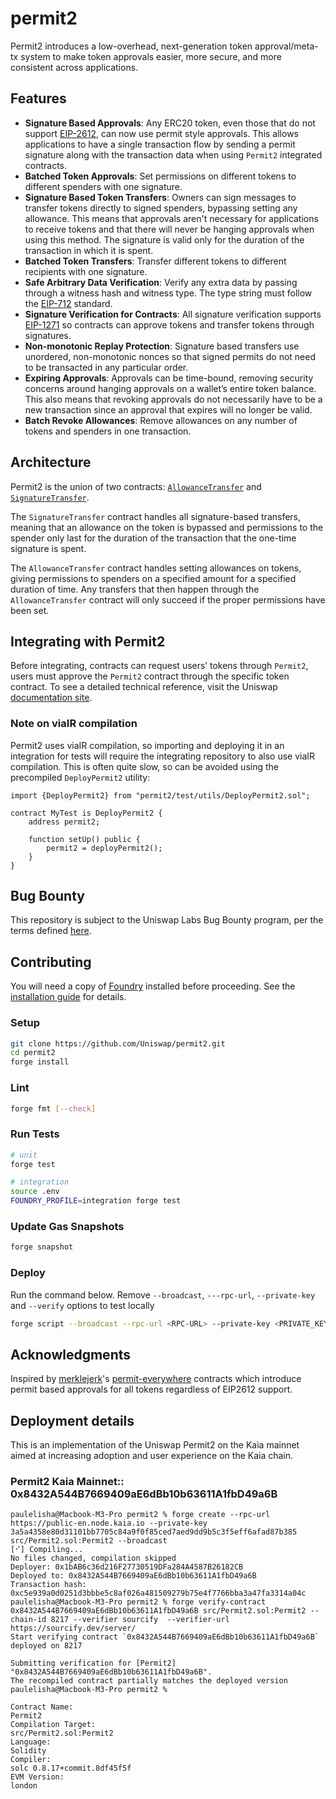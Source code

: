 # permit2

Permit2 introduces a low-overhead, next-generation token approval/meta-tx system to make token approvals easier, more secure, and more consistent across applications.

## Features

- **Signature Based Approvals**: Any ERC20 token, even those that do not support [EIP-2612](https://eips.ethereum.org/EIPS/eip-2612), can now use permit style approvals. This allows applications to have a single transaction flow by sending a permit signature along with the transaction data when using `Permit2` integrated contracts.
- **Batched Token Approvals**: Set permissions on different tokens to different spenders with one signature.
- **Signature Based Token Transfers**: Owners can sign messages to transfer tokens directly to signed spenders, bypassing setting any allowance. This means that approvals aren't necessary for applications to receive tokens and that there will never be hanging approvals when using this method. The signature is valid only for the duration of the transaction in which it is spent.
- **Batched Token Transfers**: Transfer different tokens to different recipients with one signature.
- **Safe Arbitrary Data Verification**: Verify any extra data by passing through a witness hash and witness type. The type string must follow the [EIP-712](https://eips.ethereum.org/EIPS/eip-712) standard.
- **Signature Verification for Contracts**: All signature verification supports [EIP-1271](https://eips.ethereum.org/EIPS/eip-1271) so contracts can approve tokens and transfer tokens through signatures.
- **Non-monotonic Replay Protection**: Signature based transfers use unordered, non-monotonic nonces so that signed permits do not need to be transacted in any particular order.
- **Expiring Approvals**: Approvals can be time-bound, removing security concerns around hanging approvals on a wallet’s entire token balance. This also means that revoking approvals do not necessarily have to be a new transaction since an approval that expires will no longer be valid.
- **Batch Revoke Allowances**: Remove allowances on any number of tokens and spenders in one transaction.

## Architecture

Permit2 is the union of two contracts: [`AllowanceTransfer`](https://github.com/Uniswap/permit2/blob/main/src/AllowanceTransfer.sol) and [`SignatureTransfer`](https://github.com/Uniswap/permit2/blob/main/src/SignatureTransfer.sol).

The `SignatureTransfer` contract handles all signature-based transfers, meaning that an allowance on the token is bypassed and permissions to the spender only last for the duration of the transaction that the one-time signature is spent.

The `AllowanceTransfer` contract handles setting allowances on tokens, giving permissions to spenders on a specified amount for a specified duration of time. Any transfers that then happen through the `AllowanceTransfer` contract will only succeed if the proper permissions have been set.

## Integrating with Permit2

Before integrating, contracts can request users’ tokens through `Permit2`, users must approve the `Permit2` contract through the specific token contract. To see a detailed technical reference, visit the Uniswap [documentation site](https://docs.uniswap.org/contracts/permit2/overview).

### Note on viaIR compilation
Permit2 uses viaIR compilation, so importing and deploying it in an integration for tests will require the integrating repository to also use viaIR compilation. This is often quite slow, so can be avoided using the precompiled `DeployPermit2` utility:
```
import {DeployPermit2} from "permit2/test/utils/DeployPermit2.sol";

contract MyTest is DeployPermit2 {
    address permit2;

    function setUp() public {
        permit2 = deployPermit2();
    }
}
```

## Bug Bounty

This repository is subject to the Uniswap Labs Bug Bounty program, per the terms defined [here](https://uniswap.org/bug-bounty).

## Contributing

You will need a copy of [Foundry](https://github.com/foundry-rs/foundry) installed before proceeding. See the [installation guide](https://github.com/foundry-rs/foundry#installation) for details.

### Setup

```sh
git clone https://github.com/Uniswap/permit2.git
cd permit2
forge install
```

### Lint

```sh
forge fmt [--check]
```

### Run Tests

```sh
# unit
forge test

# integration
source .env
FOUNDRY_PROFILE=integration forge test
```

### Update Gas Snapshots

```sh
forge snapshot
```

### Deploy

Run the command below. Remove `--broadcast`, `---rpc-url`, `--private-key` and `--verify` options to test locally

```sh
forge script --broadcast --rpc-url <RPC-URL> --private-key <PRIVATE_KEY> --verify script/DeployPermit2.s.sol:DeployPermit2
```

## Acknowledgments

Inspired by [merklejerk](https://github.com/merklejerk)'s [permit-everywhere](https://github.com/merklejerk/permit-everywhere) contracts which introduce permit based approvals for all tokens regardless of EIP2612 support.

## Deployment details

This is an implementation of the Uniswap Permit2 on the Kaia mainnet aimed at increasing adoption and user experience on the Kaia chain.

### Permit2 Kaia Mainnet:: 0x8432A544B7669409aE6dBb10b63611A1fbD49a6B

```
paulelisha@Macbook-M3-Pro permit2 % forge create --rpc-url https://public-en.node.kaia.io --private-key 3a5a4358e80d31101bb7705c84a9f0f85ced7aed9dd9b5c3f5eff6afad87b385 src/Permit2.sol:Permit2 --broadcast
[⠊] Compiling...
No files changed, compilation skipped
Deployer: 0x1bAB6c36d216F27730519DFa284A4587B26182CB
Deployed to: 0x8432A544B7669409aE6dBb10b63611A1fbD49a6B
Transaction hash: 0xc5e939a0d0251d3bbbe5c8af026a481509279b75e4f7766bba3a47fa3314a04c
paulelisha@Macbook-M3-Pro permit2 % forge verify-contract 0x8432A544B7669409aE6dBb10b63611A1fbD49a6B src/Permit2.sol:Permit2 --chain-id 8217 --verifier sourcify  --verifier-url https://sourcify.dev/server/  
Start verifying contract `0x8432A544B7669409aE6dBb10b63611A1fbD49a6B` deployed on 8217

Submitting verification for [Permit2] "0x8432A544B7669409aE6dBb10b63611A1fbD49a6B".
The recompiled contract partially matches the deployed version
paulelisha@Macbook-M3-Pro permit2 % 

Contract Name:
Permit2
Compilation Target:
src/Permit2.sol:Permit2
Language:
Solidity
Compiler:
solc 0.8.17+commit.8df45f5f
EVM Version:
london
```